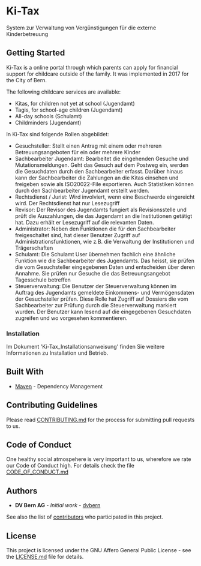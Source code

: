 # Ki-Tax

System zur Verwaltung von Vergünstigungen für die externe Kinderbetreuung

## Getting Started

Ki-Tax is a online portal through which parents can apply for financial support for childcare outside of the family. It 
was implemented in 2017 for the City of Bern.

The following childcare services are available:

* Kitas, for children not yet at school (Jugendamt)
* Tagis, for school-age children (Jugendamt)
* All-day schools (Schulamt)
* Childminders (Jugendamt)

In Ki-Tax sind folgende Rollen abgebildet:
* Gesuchsteller: Stellt einen Antrag mit einem oder mehreren Betreuungsangeboten für ein oder mehrere Kinder
* Sachbearbeiter Jugendamt: Bearbeitet die eingehenden Gesuche und Mutationsmeldungen. Geht das Gesuch auf dem Postweg 
ein, werden die Gesuchdaten durch den Sachbearbeiter erfasst. Darüber hinaus kann der Sachbearbeiter die Zahlungen an 
die Kitas einsehen und freigeben sowie als ISO20022-File exportieren. Auch Statistiken können durch den Sachbearbeiter
Jugendamt erstellt werden.
* Rechtsdienst / Jurist: Wird involviert, wenn eine Beschwerde eingereicht wird. Der Rechtsdienst hat nur Lesezugriff
* Revisor: Der Revisor des Jugendamts fungiert als Revisionsstelle und prüft die Auszahlungen, die das Jugendamt an die 
Institutionen getätigt hat. Dazu erhält er Lesezugriff auf die relevanten Daten.
* Administrator: Neben den Funktionen die für den Sachbearbeiter freigeschaltet sind, hat dieser Benutzer Zugriff auf 
Administrationsfunktionen, wie z.B. die Verwaltung der Institutionen und Trägerschaften
* Schulamt: Die Schulamt User übernehmen fachlich eine ähnliche Funktion wie die Sachbearbeiter des Jugendamts. Das 
heisst, sie prüfen die vom Gesuchsteller eingegebenen Daten und entscheiden über deren Annahme. Sie prüfen nur Gesuche 
die das Betreuungsangebot Tagesschule betreffen
* Steuerverwaltung: Die Benutzer der Steuerverwaltung können im Auftrag des Jugendamts gemeldete Einkommens- und 
Vermögensdaten der Gesuchsteller prüfen. Diese Rolle hat Zugriff auf Dossiers die vom Sachbearbeiter zur Prüfung durch 
die Steuerverwaltung markiert wurden. Der Benutzer kann lesend auf die eingegebenen Gesuchdaten zugreifen und wo 
vorgesehen kommentieren.

### Installation

Im Dokument 'Ki-Tax_Installationsanweisung' finden Sie weitere Informationen zu Installation und Betrieb.

## Built With

* [Maven](https://maven.apache.org/) - Dependency Management


## Contributing Guidelines

Please read [CONTRIBUTING.md](CONTRIBUTING.md) for the process for submitting pull requests to us.

## Code of Conduct

One healthy social atmospehere is very important to us, wherefore we rate our Code of Conduct high.
 For details check the file [CODE_OF_CONDUCT.md](CODE_OF_CONDUCT.md)

## Authors

* **DV Bern AG** - *Initial work* - [dvbern](https://github.com/dvbern)

See also the list of [contributors](https://github.com/StadtBern/Ki-Tax/contributors)
 who participated in this project.

## License

This project is licensed under the GNU Affero General Public License - see the [LICENSE.md](LICENSE.md) file for details.

